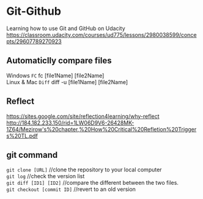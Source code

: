 # Git-Github
Learning how to use Git and GitHub on Udacity  
https://classroom.udacity.com/courses/ud775/lessons/2980038599/concepts/29607789270923


## Automaticlly compare files  
Windows `FC` fc [file1Name] [file2Name]  
Linux & Mac `Diff` diff -u [file1Name] [file2Name]

## Reflect
https://sites.google.com/site/reflection4learning/why-reflect  
http://184.182.233.150/rid=1LW06D9V6-26428MK-1Z64/Mezirow's%20chapter,%20How%20Critical%20Refletion%20Triggers%20TL.pdf  



## git command
`git clone [URL]`  //clone the repository to your local computer  
`git log` //check the version list  
`git diff [ID1] [ID2]`  //compare the different between the two files.  
`git checkout [commit ID]` //revert to an old version
